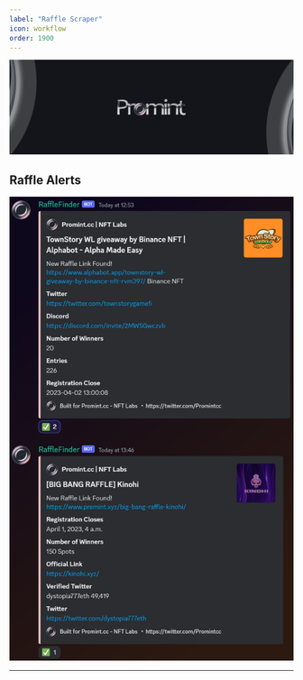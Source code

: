 ```yaml
---
label: "Raffle Scraper"
icon: workflow
order: 1900
---
```


![](/static/headers/promint-banner.jpg)

## Raffle Alerts
![](/social/images/raffle.jpg)

---